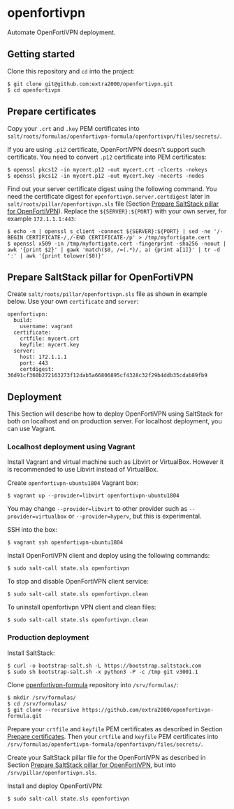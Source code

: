# openfortivpn

Automate OpenFortiVPN deployment.


## Getting started

Clone this repository and `cd` into the project:
```
$ git clone git@github.com:extra2000/openfortivpn.git
$ cd openfortivpn
```


## Prepare certificates

Copy your `.crt` and `.key` PEM certificates into `salt/roots/formulas/openfortivpn-formula/openfortivpn/files/secrets/`.

If you are using `.p12` certificate, OpenFortiVPN doesn't support such certificate. You need to convert `.p12` certificate into PEM certificates:
```
$ openssl pkcs12 -in mycert.p12 -out mycert.crt -clcerts -nokeys
$ openssl pkcs12 -in mycert.p12 -out mycert.key -nocerts -nodes
```

Find out your server certificate digest using the following command. You need the certificate digest for `openfortivpn.server.certdigest` later in `salt/roots/pillar/openfortivpn.sls` file (Section [Prepare SaltStack pillar for OpenFortiVPN](#Prepare-SaltStack-pillar-for-OpenFortiVPN)). Replace the `${SERVER}:${PORT}` with your own server, for example `172.1.1.1:443`:
```
$ echo -n | openssl s_client -connect ${SERVER}:${PORT} | sed -ne '/-BEGIN CERTIFICATE-/,/-END CERTIFICATE-/p' > /tmp/myfortigate.cert
$ openssl x509 -in /tmp/myfortigate.cert -fingerprint -sha256 -noout | awk '{print $2}' | gawk 'match($0, /=(.*)/, a) {print a[1]}' | tr -d ':' | awk '{print tolower($0)}'
```


## Prepare SaltStack pillar for OpenFortiVPN

Create `salt/roots/pillar/openfortivpn.sls` file as shown in example below. Use your own `certificate` and `server`:
```
openfortivpn:
  build:
    username: vagrant
  certificate:
    crtfile: mycert.crt
    keyfile: mycert.key
  server:
    host: 172.1.1.1
    port: 443
    certdigest: 36d91cf360b272163273f12dab5a66806895cf4328c32f29b4ddb35cdab89fb9
```


## Deployment

This Section will describe how to deploy OpenFortiVPN using SaltStack for both on localhost and on production server. For localhost deployment, you can use Vagrant.


### Localhost deployment using Vagrant

Install Vagrant and virtual machine such as Libvirt or VirtualBox. However it is recommended to use Libvirt instead of VirtualBox.

Create `openfortivpn-ubuntu1804` Vagrant box:
```
$ vagrant up --provider=libvirt openfortivpn-ubuntu1804
```

You may change `--provider=libvirt` to other provider such as `--provider=virtualbox` or `--provider=hyperv`, but this is experimental.

SSH into the box:
```
$ vagrant ssh openfortivpn-ubuntu1804
```

Install OpenFortiVPN client and deploy using the following commands:
```
$ sudo salt-call state.sls openfortivpn
```

To stop and disable OpenFortiVPN client service:
```
$ sudo salt-call state.sls openfortivpn.clean
```

To uninstall openfortivpn VPN client and clean files:
```
$ sudo salt-call state.sls openfortivpn.clean
```


### Production deployment

Install SaltStack:
```
$ curl -o bootstrap-salt.sh -L https://bootstrap.saltstack.com
$ sudo sh bootstrap-salt.sh -x python3 -P -c /tmp git v3001.1
```

Clone [openfortivpn-formula](https://github.com/extra2000/openfortivpn-formula) repository into `/srv/formulas/`:
```
$ mkdir /srv/formulas/
$ cd /srv/formulas/
$ git clone --recursive https://github.com/extra2000/openfortivpn-formula.git
```

Prepare your `crtfile` and `keyfile` PEM certificates as described in Section [Prepare certificates](#Prepare-certificates). Then your `crtfile` and `keyfile` PEM certificates into `/srv/formulas/openfortivpn-formula/openfortivpn/files/secrets/`.

Create your SaltStack pillar file for the OpenFortiVPN as described in Section [Prepare SaltStack pillar for OpenFortiVPN](#Prepare-SaltStack-pillar-for-OpenFortiVPN), but into `/srv/pillar/openfortivpn.sls`.

Install and deploy OpenFortiVPN:
```
$ sudo salt-call state.sls openfortivpn
```
